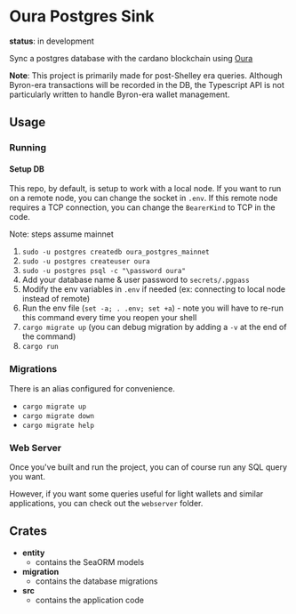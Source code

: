 # Oura Postgres Sink

**status**: in development

Sync a postgres database with the cardano blockchain using [Oura](https://github.com/txpipe/oura)

**Note**: This project is primarily made for post-Shelley era queries. Although Byron-era transactions will be recorded in the DB, the Typescript API is not particularly written to handle Byron-era wallet management.

## Usage
### Running

#### Setup DB

This repo, by default, is setup to work with a local node. If you want to run on a remote node, you can change the socket in `.env`. If this remote node requires a TCP connection, you can change the `BearerKind` to TCP in the code.

Note: steps assume mainnet

1) `sudo -u postgres createdb oura_postgres_mainnet`
1) `sudo -u postgres createuser oura`
1) `sudo -u postgres psql -c "\password oura"`
1) Add your database name & user password to `secrets/.pgpass`
1) Modify the env variables in `.env` if needed (ex: connecting to local node instead of remote)
1) Run the env file (`set -a; . .env; set +a`) - note you will have to re-run this command every time you reopen your shell
1) `cargo migrate up` (you can debug migration by adding a `-v` at the end of the command)
1) `cargo run`

### Migrations

There is an alias configured for convenience.

- `cargo migrate up`
- `cargo migrate down`
- `cargo migrate help`

### Web Server

Once you've built and run the project, you can of course run any SQL query you want.

However, if you want some queries useful for light wallets and similar applications, you can check out the `webserver` folder.

## Crates

- **entity**
  - contains the SeaORM models
- **migration**
  - contains the database migrations
- **src**
  - contains the application code
